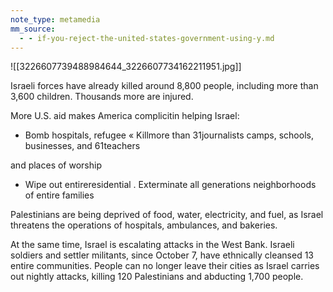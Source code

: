 ```yaml
---
note_type: metamedia
mm_source:
  - - if-you-reject-the-united-states-government-using-y.md
---
```


![[3226607739488984644_3226607734162211951.jpg]]

Israeli forces have already killed around
8,800 people, including more than 3,600
children. Thousands more are injured.

More U.S. aid makes America complicitin helping Israel:

- Bomb hospitals, refugee « Killmore than 31journalists
camps, schools, businesses, and 61teachers

and places of worship
- Wipe out entireresidential . Exterminate all generations
neighborhoods of entire families

Palestinians are being deprived of food, water, electricity, and
fuel, as Israel threatens the operations of hospitals, ambulances,
and bakeries.

At the same time, Israel is escalating attacks in the West Bank.
Israeli soldiers and settler militants, since October 7, have
ethnically cleansed 13 entire communities. People can no longer
leave their cities as Israel carries out nightly attacks, killing 120
Palestinians and abducting 1,700 people.

